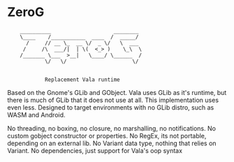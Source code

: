 # ZeroG


        __________                    ________ 
        \____    /___________  ____  /  _____/ 
          /     // __ \_  __ \/  _ \/   \  ___ 
         /     /\  ___/|  | \(  <_> )    \_\  \
        /_______ \___  >__|   \____/ \______  /
                \/   \/                     \/ 


                Replacement Vala runtime


Based on the Gnome's GLib and GObject. Vala uses GLib as it's runtime, but there is much of GLib that it does not use at all. This implementation uses even less. Designed to target environments with no GLib distro, such as WASM and Android.

No threading, no boxing, no closure, no marshalling, no notifications.
No custom gobject constructor or properties.
No RegEx, its not portable, depending on an external lib.
No Variant data type, nothing that relies on Variant.
No dependencies, just support for Vala's oop syntax 

